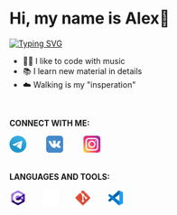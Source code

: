 <h1>Hi, my name is Alex👋</h1>

[![Typing SVG](https://readme-typing-svg.demolab.com?font=Jersey+20&size=40&pause=1000&color=A179DC&background=FFFFFF00&random=false&width=435&lines=I'm+a+C%23+Game+Developer)](https://git.io/typing-svg)

- 👨‍💻 I like to code with music
- 📚 I learn new material in details
- ☁️ Walking is my "insperation"

<br />

**CONNECT WITH ME:**

<div style="display: flex;">
	<a href="https://t.me/agluzhin"><img src="img/telegram-icon.svg" style="width: 30px; height: 30px;" /></a>&nbsp; &nbsp; &nbsp; &nbsp; &nbsp;<a href="https://vk.com/a.luzhin999"><img src="img/vk-icon.svg" style="width: 30px; height: 30px;" /></a>&nbsp; &nbsp; &nbsp; &nbsp; &nbsp;<a href="https://www.instagram.com/agluzhin"><img src="img/instagram-icon.svg" style="width: 30px; height: 30px;" /></a>
</div>

<br />

**LANGUAGES AND TOOLS:**

<div style="display: flex;">
	<img src="img/c-sharp-icon.svg" style="width: 30px; height: 30px;" />&nbsp; &nbsp; &nbsp; &nbsp;<img src="img/unity-white-icon.svg" style="width: 30px; height: 30px;" />&nbsp; &nbsp; &nbsp; &nbsp;<img src="img/git-icon.svg" style="width: 30px; height: 30px;" />&nbsp; &nbsp; &nbsp; &nbsp;<img src="img/vscode-icon.svg" style="width: 30px; height: 30px;" />
</div>

